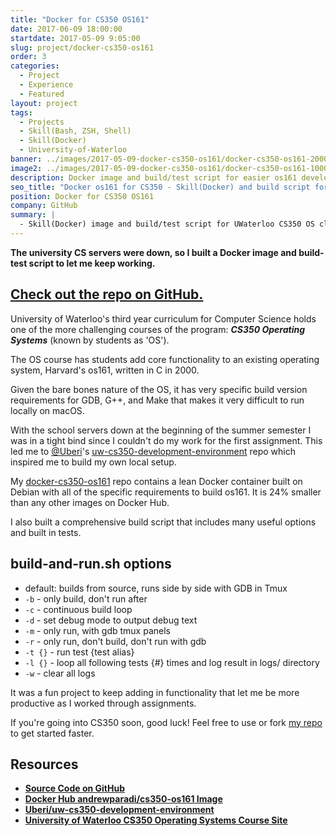 ```yaml
---
title: "Docker for CS350 OS161"
date: 2017-06-09 18:00:00
startdate: 2017-05-09 9:05:00
slug: project/docker-cs350-os161
order: 3
categories:
  - Project
  - Experience
  - Featured
layout: project
tags:
  - Projects
  - Skill(Bash, ZSH, Shell)
  - Skill(Docker)
  - University-of-Waterloo
banner: ../images/2017-05-09-docker-cs350-os161/docker-cs350-os161-2000c.png
image2: ../images/2017-05-09-docker-cs350-os161/docker-cs350-os161-1000c.png
description: Docker image and build/test script for easier os161 development for University of Waterloo CS350 Operating Systems class
seo_title: "Docker os161 for CS350 - Skill(Docker) and build script for os161 | Andrew Paradi Alexander"
position: Docker for CS350 OS161
company: GitHub
summary: |
  - Skill(Docker) image and build/test script for UWaterloo CS350 OS class
---
```


**The university CS servers were down, so I built a Docker image and build-test script to let me keep working.**

## [Check out the repo on GitHub.](https://github.com/adrw/docker-cs350-os161)

University of Waterloo's third year curriculum for Computer Science holds one of the more challenging courses of the program: **_CS350 Operating Systems_** (known by students as 'OS').

The OS course has students add core functionality to an existing operating system, Harvard's os161, written in C in 2000.

Given the bare bones nature of the OS, it has very specific build version requirements for GDB, G++, and Make that makes it very difficult to run locally on macOS.

With the school servers down at the beginning of the summer semester I was in a tight bind since I couldn't do my work for the first assignment. This led me to [@Uberi](https://github.com/Uberi)'s [uw-cs350-development-environment](https://github.com/Uberi/uw-cs350-development-environment) repo which inspired me to build my own local setup.

My [docker-cs350-os161](https://github.com/adrw/docker-cs350-os161) repo contains a lean Docker container built on Debian with all of the specific requirements to build os161. It is 24% smaller than any other images on Docker Hub.

I also built a comprehensive build script that includes many useful options and built in tests.

## build-and-run.sh options

- default: builds from source, runs side by side with GDB in Tmux
- `-b` - only build, don't run after
- `-c` - continuous build loop
- `-d` - set debug mode to output debug text
- `-m` - only run, with gdb tmux panels
- `-r` - only run, don't build, don't run with gdb
- `-t {}` - run test {test alias}
- `-l {}` - loop all following tests {#} times and log result in logs/ directory
- `-w` - clear all logs

It was a fun project to keep adding in functionality that let me be more productive as I worked through assignments.

If you're going into CS350 soon, good luck! Feel free to use or fork [my repo](https://github.com/adrw/docker-cs350-os161) to get started faster.

## Resources

- [**Source Code on GitHub**](https://github.com/adrw/docker-os161)
- [**Docker Hub andrewparadi/cs350-os161 Image**](https://hub.docker.com/r/andrewparadi/cs350-os161/)
- [**Uberi/uw-cs350-development-environment**](https://github.com/Uberi/uw-cs350-development-environment)
- [**University of Waterloo CS350 Operating Systems Course Site**](https://www.student.cs.uwaterloo.ca/~cs350/)
